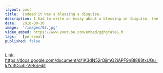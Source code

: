 ```yaml
---
layout: post
title:  Indeed it was a blessing a disguise.
description: I had to write an essay about a blessing in disguise, the assignment itself being a blessing in disguise. 
date:   2018-09-30
image:  '/images/02.jpg'
video_embed: https://www.youtube.com/embed/gghgYaYeG_M
tags:   [personal]
published: false
---
```


Link: https://docs.google.com/document/d/1K3dN52rQjjmQ2iAPF9nBl888txUGu_kYc3Csoh-ViBo/edit